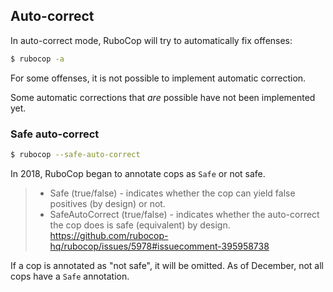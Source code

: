## Auto-correct

In auto-correct mode, RuboCop will try to automatically fix offenses:

```sh
$ rubocop -a
```

For some offenses, it is not possible to implement automatic correction. 

Some automatic corrections that _are_ possible have not been implemented yet.

### Safe auto-correct

```sh
$ rubocop --safe-auto-correct
```

In 2018, RuboCop began to annotate cops as `Safe` or not safe.

> - Safe (true/false) - indicates whether the cop can yield false positives (by 
>   design) or not.
> - SafeAutoCorrect (true/false) - indicates whether the auto-correct the cop 
>   does is safe (equivalent) by design.
> https://github.com/rubocop-hq/rubocop/issues/5978#issuecomment-395958738

If a cop is annotated as "not safe", it will be omitted. As of December, not
all cops have a `Safe` annotation.
